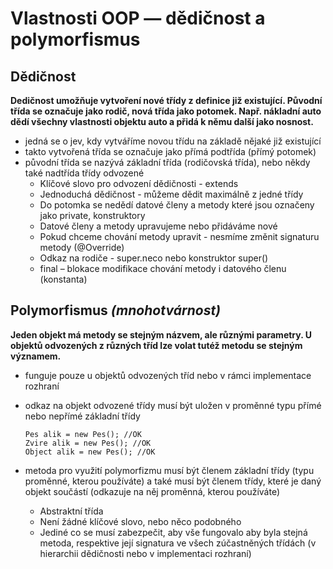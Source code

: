 # Vlastnosti OOP — dědičnost a polymorfismus

## Dědičnost

**Dedičnost umožňuje vytvoření nové třídy z definice již existující. Původní třída se označuje jako rodič, nová třída jako potomek.
Např. nákladní auto dědí všechny vlastnosti objektu auto a přidá k němu další jako nosnost.**

- jedná se o jev, kdy vytváříme novou třídu na základě nějaké již existující
- takto vytvořená třída se označuje jako přímá podtřída (přímý potomek)
- původní třída se nazývá základní třída (rodičovská třída), nebo někdy také nadtřída třídy odvozené
    *	Klíčové slovo pro odvození dědičnosti - extends
    *	Jednoduchá dědičnost - můžeme dědit maximálně z jedné třídy
    *	Do potomka se nedědí datové členy a metody které jsou označeny jako private, konstruktory
    *	Datové členy a metody upravujeme nebo přidáváme nové
    *	Pokud chceme chování metody upravit - nesmíme změnit signaturu metody (@Override)
    *	Odkaz na rodiče - super.neco nebo konstruktor super()
    *	final – blokace modifikace chování metody i datového členu (konstanta)


## Polymorfismus *(mnohotvárnost)*

**Jeden objekt má metody se stejným názvem, ale různými parametry. U objektů odvozených z různých tříd lze volat tutéž metodu se stejným významem.**

- funguje pouze u objektů odvozených tříd nebo v rámci implementace rozhraní
- odkaz na objekt odvozené třídy musí být uložen v proměnné typu přímé nebo nepřímé základní třídy

      Pes alik = new Pes(); //OK
      Zvire alik = new Pes(); //OK
      Object alik = new Pes(); //OK

- metoda pro využití polymorfizmu musí být členem základní třídy (typu proměnné, kterou používáte) a také musí být členem třídy, které je daný objekt součástí (odkazuje na něj proměnná, kterou používáte)
    * Abstraktní třída
    *	Není žádné klíčové slovo, nebo něco podobného
    *	Jediné co se musí zabezpečit, aby vše fungovalo aby byla stejná metoda, respektive její signatura ve všech zúčastněných třídách (v hierarchii dědičnosti nebo v implementaci rozhraní)
